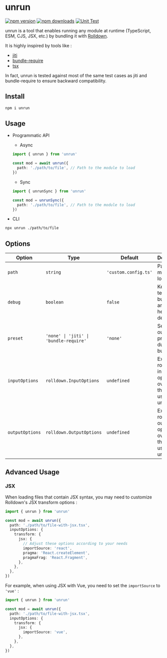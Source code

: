 # unrun

[![npm version][npm-version-src]][npm-version-href]
[![npm downloads][npm-downloads-src]][npm-downloads-href]
[![Unit Test][unit-test-src]][unit-test-href]

unrun is a tool that enables running any module at runtime (TypeScript, ESM, CJS, JSX, etc.) by bundling it with [Rolldown](https://rolldown.rs/).

It is highly inspired by tools like :

- [jiti](https://github.com/unjs/jiti)
- [bundle-require](https://github.com/egoist/bundle-require)
- [tsx](https://tsx.is/)

In fact, unrun is tested against most of the same test cases as jiti and bundle-require to ensure backward compatibility.

## Install

```bash
npm i unrun
```

## Usage

- Programmatic API
  - Async

  ```ts
  import { unrun } from 'unrun'

  const mod = await unrun({
    path: './path/to/file', // Path to the module to load
  })
  ```

  - Sync

  ```ts
  import { unrunSync } from 'unrun'

  const mod = unrunSync({
    path: './path/to/file', // Path to the module to load
  })
  ```

- CLI

```bash
npx unrun ./path/to/file
```

## Options

| Option          | Type                                   | Default              | Description                                                             |
| --------------- | -------------------------------------- | -------------------- | ----------------------------------------------------------------------- |
| `path`          | `string`                               | `'custom.config.ts'` | Path to the module to load.                                             |
| `debug`         | `boolean`                              | `false`              | Keep temporary build artifacts to help with debugging.                  |
| `preset`        | `'none' \| 'jiti' \| 'bundle-require'` | `'none'`             | Selects the output preset used during bundling.                         |
| `inputOptions`  | `rolldown.InputOptions`                | `undefined`          | Extra rolldown input options that override the defaults used by unrun.  |
| `outputOptions` | `rolldown.OutputOptions`               | `undefined`          | Extra rolldown output options that override the defaults used by unrun. |

## Advanced Usage

### JSX

When loading files that contain JSX syntax, you may need to customize Rolldown's JSX transform options :

```ts
import { unrun } from 'unrun'

const mod = await unrun({
  path: './path/to/file-with-jsx.tsx',
  inputOptions: {
    transform: {
      jsx: {
        // Adjust these options according to your needs
        importSource: 'react',
        pragma: 'React.createElement',
        pragmaFrag: 'React.Fragment',
      },
    },
  },
})
```

For example, when using JSX with Vue, you need to set the `importSource` to `'vue'` :

```ts
import { unrun } from 'unrun'

const mod = await unrun({
  path: './path/to/file-with-jsx.tsx',
  inputOptions: {
    transform: {
      jsx: {
        importSource: 'vue',
      },
    },
  },
})
```

<!-- Badges -->

[npm-version-src]: https://img.shields.io/npm/v/unrun.svg
[npm-version-href]: https://npmjs.com/package/unrun
[npm-downloads-src]: https://img.shields.io/npm/dm/unrun
[npm-downloads-href]: https://www.npmcharts.com/compare/unrun?interval=30
[unit-test-src]: https://github.com/gugustinette/unrun/actions/workflows/unit-test.yml/badge.svg
[unit-test-href]: https://github.com/gugustinette/unrun/actions/workflows/unit-test.yml
